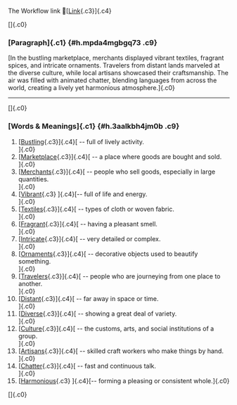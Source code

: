 The Workflow link
👏[[Link](https://www.google.com/url?q=http://www.google.com&sa=D&source=editors&ust=1759358368735212&usg=AOvVaw3-BXE0DQ-qgtu2PtnBZkAn){.c3}]{.c4}

[]{.c0}

### [Paragraph]{.c1} {#h.mpda4mgbgq73 .c9}

[In the bustling marketplace, merchants displayed vibrant textiles,
fragrant spices, and intricate ornaments. Travelers from distant lands
marveled at the diverse culture, while local artisans showcased their
craftsmanship. The air was filled with animated chatter, blending
languages from across the world, creating a lively yet harmonious
atmosphere.]{.c0}

------------------------------------------------------------------------

[]{.c0}

### [Words & Meanings]{.c1} {#h.3aalkbh4jm0b .c9}

1.  [[Bustling](https://www.google.com/url?q=http://www.google.com&sa=D&source=editors&ust=1759358368736278&usg=AOvVaw0HiJ7NftV7gavJYp8X_SHZ){.c3}]{.c4}[ --
    full of lively activity.\
    ]{.c0}
2.  [[Marketplace](https://www.google.com/url?q=http://www.google.com&sa=D&source=editors&ust=1759358368736493&usg=AOvVaw03SkoB5wEy_bif6EpqdVh2){.c3}]{.c4}[ --
    a place where goods are bought and sold.\
    ]{.c0}
3.  [[Merchants](https://www.google.com/url?q=http://www.google.com&sa=D&source=editors&ust=1759358368736693&usg=AOvVaw3dwYjVg_nR5o_BXejBvMFL){.c3}]{.c4}[ --
    people who sell goods, especially in large quantities.\
    ]{.c0}
4.  [[Vibrant](https://www.google.com/url?q=http://www.google.com&sa=D&source=editors&ust=1759358368736905&usg=AOvVaw2sqZnxalSiAnwF1SgT2H9b){.c3}
    ]{.c4}[-- full of life and energy.\
    ]{.c0}
5.  [[Textiles](https://www.google.com/url?q=http://www.google.com&sa=D&source=editors&ust=1759358368737066&usg=AOvVaw0d11yw77h3MKhFD6KKgd0B){.c3}]{.c4}[ --
    types of cloth or woven fabric.\
    ]{.c0}
6.  [[Fragrant](https://www.google.com/url?q=http://www.google.com&sa=D&source=editors&ust=1759358368737240&usg=AOvVaw3tEf-AqjB4v_dRcak0GKhB){.c3}]{.c4}[ --
    having a pleasant smell.\
    ]{.c0}
7.  [[Intricate](https://www.google.com/url?q=http://www.google.com&sa=D&source=editors&ust=1759358368737489&usg=AOvVaw2ENLZmDy0LjHHNQ9DjBw7X){.c3}]{.c4}[ --
    very detailed or complex.\
    ]{.c0}
8.  [[Ornaments](https://www.google.com/url?q=http://www.google.com&sa=D&source=editors&ust=1759358368737697&usg=AOvVaw1oXgjwJnW2m4YsugLDuXX6){.c3}]{.c4}[ --
    decorative objects used to beautify something.\
    ]{.c0}
9.  [[Travelers](https://www.google.com/url?q=http://www.google.com&sa=D&source=editors&ust=1759358368737905&usg=AOvVaw0f84gLe-DysawbozWZ9Avj){.c3}]{.c4}[ --
    people who are journeying from one place to another.\
    ]{.c0}
10. [[Distant](https://www.google.com/url?q=http://www.google.com&sa=D&source=editors&ust=1759358368738115&usg=AOvVaw1K1xv-21fq6yy_FdR43MnS){.c3}]{.c4}[ --
    far away in space or time.\
    ]{.c0}
11. [[Diverse](https://www.google.com/url?q=http://www.google.com&sa=D&source=editors&ust=1759358368738281&usg=AOvVaw3Dh_VYFYM2wNoTQpfr0hiM){.c3}]{.c4}[ --
    showing a great deal of variety.\
    ]{.c0}
12. [[Culture](https://www.google.com/url?q=http://www.google.com&sa=D&source=editors&ust=1759358368738498&usg=AOvVaw3GbpRCTqKic3gD2uFOaTmI){.c3}]{.c4}[ --
    the customs, arts, and social institutions of a group.\
    ]{.c0}
13. [[Artisans](https://www.google.com/url?q=http://www.google.com&sa=D&source=editors&ust=1759358368738720&usg=AOvVaw2H2jbpHwCzOa6bkmK5tK9D){.c3}]{.c4}[ --
    skilled craft workers who make things by hand.\
    ]{.c0}
14. [[Chatter](https://www.google.com/url?q=http://www.google.com&sa=D&source=editors&ust=1759358368738916&usg=AOvVaw2Ov0ITOqUkwRTUDqdhvM7Y){.c3}]{.c4}[ --
    fast and continuous talk.\
    ]{.c0}
15. [[Harmonious](https://www.google.com/url?q=http://www.google.com&sa=D&source=editors&ust=1759358368739085&usg=AOvVaw3I9-p814BmMYzusvu9B2FG){.c3}
    ]{.c4}[-- forming a pleasing or consistent whole.]{.c0}

[]{.c0}
